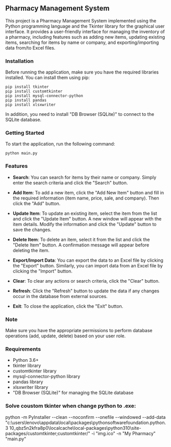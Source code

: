 ## Pharmacy Management System

This project is a Pharmacy Management System implemented using the Python programming language and the Tkinter library for the graphical user interface. It provides a user-friendly interface for managing the inventory of a pharmacy, including features such as adding new items, updating existing items, searching for items by name or company, and exporting/importing data from/to Excel files.

### Installation

Before running the application, make sure you have the required libraries installed. You can install them using pip:

```shell
pip install tkinter
pip install customtkinter
pip install mysql-connector-python
pip install pandas
pip install xlsxwriter
```

In addition, you need to install "DB Browser (SQLite)" to connect to the SQLite database.

### Getting Started

To start the application, run the following command:

```shell
python main.py
```

### Features

- **Search**: You can search for items by their name or company. Simply enter the search criteria and click the "Search" button.

- **Add Item**: To add a new item, click the "Add New Item" button and fill in the required information (item name, price, sale, and company). Then click the "Add" button.

- **Update Item**: To update an existing item, select the item from the list and click the "Update Item" button. A new window will appear with the item details. Modify the information and click the "Update" button to save the changes.

- **Delete Item**: To delete an item, select it from the list and click the "Delete Item" button. A confirmation message will appear before deleting the item.

- **Export/Import Data**: You can export the data to an Excel file by clicking the "Export" button. Similarly, you can import data from an Excel file by clicking the "Import" button.

- **Clear**: To clear any actions or search criteria, click the "Clear" button.

- **Refresh**: Click the "Refresh" button to update the data if any changes occur in the database from external sources.

- **Exit**: To close the application, click the "Exit" button.

### Note

Make sure you have the appropriate permissions to perform database operations (add, update, delete) based on your user role.

### Requirements

- Python 3.6+
- tkinter library
- customtkinter library
- mysql-connector-python library
- pandas library
- xlsxwriter library
- "DB Browser (SQLite)" for managing the SQLite database

### Solve coustom tkinter when change python to .exe:
python -m PyInstaller --clean --noconfirm --onefile  --windowed --add-data "c:\users\lenovo\appdata\local\packages\pythonsoftwarefoundation.python.3 10_qbz5n2kfra8p0\localcache\local-packages\python310\site-packages/customtkinter;customtkinter/" -i "img.ico" -n "My Pharmacy" "main.py" 




